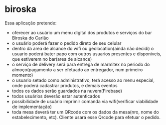 # biroska

Essa aplicação pretende:

- oferecer ao usuário um menu digital dos produtos e serviços do bar Biroska do Carlão
- o usuário poderá fazer o pedido direto de seu celular
- dentro da area de alcance do wifi ou geolocation(ainda não decidi) o usuario poderá bater papo com outros usuarios presentes e disponiveis, que estiverem no bar(area de alcance)
- o serviço de delivery será para entrega de marmitex no periodo do almoço(pagamento a ser efetuado ao entregador, num primeiro momento)
- o usuario setado como administrativo, terá acesso ao menu especial, onde poderá cadastrar produtos, e demais eventos
- todos os dados serão guardados na nuvem(Firebase)
- todos usuários deverão estar autenticados
- possibilidade de usuário imprimir comanda via wifi(verificar viabilidade de implementação)
- toda mesa deverá ter um QRcode com os dados da mesa(nro, nome do estabelecimento, etc). Cliente usará esse Qrcode para efetuar o pedido.

